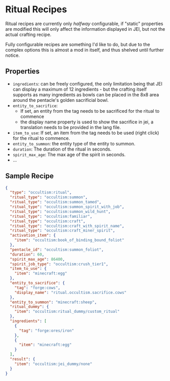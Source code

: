 # Ritual Recipes

Ritual recipes are currently only *halfway* configurable, if "static" properties are modified this will only affect the information displayed in JEI, but not the actual crafting recipe.

Fully configurable recipes are something I'd like to do, but due to the complex options this is almost a mod in itself, and thus shelved until further notice.

## Properties

- `ingredients`: can be freely configured, the only limitation being that JEI can display a maximum of 12 ingredients - but the crafting itself supports as many ingredients as bowls can be placed in the 8x8 area around the pentacle's golden sacrificial bowl. 
- `entity_to_sacrifice`: 
    - If set, an entity from the tag needs to be sacrificed for the ritual to commence
    - the display name property is used to show the sacrifice in jei, a translation needs to be provided in the lang file.
- `item_to_use`: If set, an item from the tag needs to be used (right click) for the ritual to commence.
- `entity_to_summon`: the entity type of the entity to summon.
- `duration`: The duration of the ritual in seconds.
- `spirit_max_age`: The max age of the spirit in seconds.
- ... 



## Sample Recipe

```json
{
  "type": "occultism:ritual",
  "ritual_type": "occultism:summon",
  "ritual_type": "occultism:summon_tamed",
  "ritual_type": "occultism:summon_spirit_with_job",
  "ritual_type": "occultism:summon_wild_hunt",
  "ritual_type": "occultism:familiar",
  "ritual_type": "occultism:craft",
  "ritual_type": "occultism:craft_with_spirit_name",
  "ritual_type": "occultism:craft_miner_spirit",
  "activation_item": {
    "item": "occultism:book_of_binding_bound_foliot"
  },
  "pentacle_id": "occultism:summon_foliot",
  "duration": 60,
  "spirit_max_age": 86400,
  "spirit_job_type": "occultism:crush_tier1",
  "item_to_use": {
    "item": "minecraft:egg"
  },
  "entity_to_sacrifice": {
    "tag": "forge:cows",
    "display_name": "ritual.occultism.sacrifice.cows"
  },
  "entity_to_summon": "minecraft:sheep",
  "ritual_dummy": {
    "item": "occultism:ritual_dummy/custom_ritual"
  },
  "ingredients": [
    {
      "tag": "forge:ores/iron"
    },
    {
      "item": "minecraft:egg"
    }
  ],
  "result": {
    "item": "occultism:jei_dummy/none"
  }
}
```